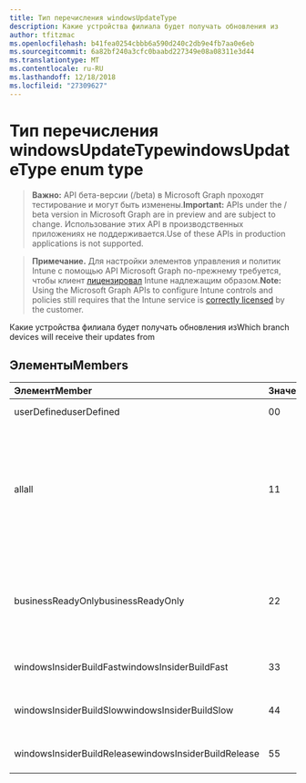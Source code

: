 ```yaml
---
title: Тип перечисления windowsUpdateType
description: Какие устройства филиала будет получать обновления из
author: tfitzmac
ms.openlocfilehash: b41fea0254cbbb6a590d240c2db9e4fb7aa0e6eb
ms.sourcegitcommit: 6a82bf240a3cfc0baabd227349e08a08311e3d44
ms.translationtype: MT
ms.contentlocale: ru-RU
ms.lasthandoff: 12/18/2018
ms.locfileid: "27309627"
---
```

# <a name="windowsupdatetype-enum-type"></a><span data-ttu-id="99c09-103">Тип перечисления windowsUpdateType</span><span class="sxs-lookup"><span data-stu-id="99c09-103">windowsUpdateType enum type</span></span>

> <span data-ttu-id="99c09-104">**Важно:** API бета-версии (/beta) в Microsoft Graph проходят тестирование и могут быть изменены.</span><span class="sxs-lookup"><span data-stu-id="99c09-104">**Important:** APIs under the / beta version in Microsoft Graph are in preview and are subject to change.</span></span> <span data-ttu-id="99c09-105">Использование этих API в производственных приложениях не поддерживается.</span><span class="sxs-lookup"><span data-stu-id="99c09-105">Use of these APIs in production applications is not supported.</span></span>

> <span data-ttu-id="99c09-106">**Примечание.** Для настройки элементов управления и политик Intune с помощью API Microsoft Graph по-прежнему требуется, чтобы клиент [лицензировал](https://go.microsoft.com/fwlink/?linkid=839381) Intune надлежащим образом.</span><span class="sxs-lookup"><span data-stu-id="99c09-106">**Note:** Using the Microsoft Graph APIs to configure Intune controls and policies still requires that the Intune service is [correctly licensed](https://go.microsoft.com/fwlink/?linkid=839381) by the customer.</span></span>

<span data-ttu-id="99c09-107">Какие устройства филиала будет получать обновления из</span><span class="sxs-lookup"><span data-stu-id="99c09-107">Which branch devices will receive their updates from</span></span>
## <a name="members"></a><span data-ttu-id="99c09-108">Элементы</span><span class="sxs-lookup"><span data-stu-id="99c09-108">Members</span></span>
|<span data-ttu-id="99c09-109">Элемент</span><span class="sxs-lookup"><span data-stu-id="99c09-109">Member</span></span>|<span data-ttu-id="99c09-110">Значение</span><span class="sxs-lookup"><span data-stu-id="99c09-110">Value</span></span>|<span data-ttu-id="99c09-111">Описание</span><span class="sxs-lookup"><span data-stu-id="99c09-111">Description</span></span>|
|:---|:---|:---|
|<span data-ttu-id="99c09-112">userDefined</span><span class="sxs-lookup"><span data-stu-id="99c09-112">userDefined</span></span>|<span data-ttu-id="99c09-113">0</span><span class="sxs-lookup"><span data-stu-id="99c09-113">0</span></span>|<span data-ttu-id="99c09-114">Пользователь может задать.</span><span class="sxs-lookup"><span data-stu-id="99c09-114">Allow the user to set.</span></span>|
|<span data-ttu-id="99c09-115">all</span><span class="sxs-lookup"><span data-stu-id="99c09-115">all</span></span>|<span data-ttu-id="99c09-116">1</span><span class="sxs-lookup"><span data-stu-id="99c09-116">1</span></span>|<span data-ttu-id="99c09-117">Разделитель годовая канала (целевой).</span><span class="sxs-lookup"><span data-stu-id="99c09-117">Semi-annual Channel (Targeted).</span></span> <span data-ttu-id="99c09-118">Устройства получает все обновления компонента, которые применяются с точками годовая канала (требуемой).</span><span class="sxs-lookup"><span data-stu-id="99c09-118">Device gets all applicable feature updates from Semi-annual Channel (Targeted).</span></span>|
|<span data-ttu-id="99c09-119">businessReadyOnly</span><span class="sxs-lookup"><span data-stu-id="99c09-119">businessReadyOnly</span></span>|<span data-ttu-id="99c09-120">2</span><span class="sxs-lookup"><span data-stu-id="99c09-120">2</span></span>|<span data-ttu-id="99c09-121">Разделитель годовая канала.</span><span class="sxs-lookup"><span data-stu-id="99c09-121">Semi-annual Channel.</span></span> <span data-ttu-id="99c09-122">Устройства получает обновления компонента точками годовая канала.</span><span class="sxs-lookup"><span data-stu-id="99c09-122">Device gets feature updates from Semi-annual Channel.</span></span>|
|<span data-ttu-id="99c09-123">windowsInsiderBuildFast</span><span class="sxs-lookup"><span data-stu-id="99c09-123">windowsInsiderBuildFast</span></span>|<span data-ttu-id="99c09-124">3</span><span class="sxs-lookup"><span data-stu-id="99c09-124">3</span></span>|<span data-ttu-id="99c09-125">Построение изнутри Windows - Fast</span><span class="sxs-lookup"><span data-stu-id="99c09-125">Windows Insider build - Fast</span></span>|
|<span data-ttu-id="99c09-126">windowsInsiderBuildSlow</span><span class="sxs-lookup"><span data-stu-id="99c09-126">windowsInsiderBuildSlow</span></span>|<span data-ttu-id="99c09-127">4</span><span class="sxs-lookup"><span data-stu-id="99c09-127">4</span></span>|<span data-ttu-id="99c09-128">Построение изнутри Windows - снижение производительности</span><span class="sxs-lookup"><span data-stu-id="99c09-128">Windows Insider build - Slow</span></span>|
|<span data-ttu-id="99c09-129">windowsInsiderBuildRelease</span><span class="sxs-lookup"><span data-stu-id="99c09-129">windowsInsiderBuildRelease</span></span>|<span data-ttu-id="99c09-130">5</span><span class="sxs-lookup"><span data-stu-id="99c09-130">5</span></span>|<span data-ttu-id="99c09-131">Построение выпуска Windows изнутри</span><span class="sxs-lookup"><span data-stu-id="99c09-131">Release Windows Insider build</span></span>|





